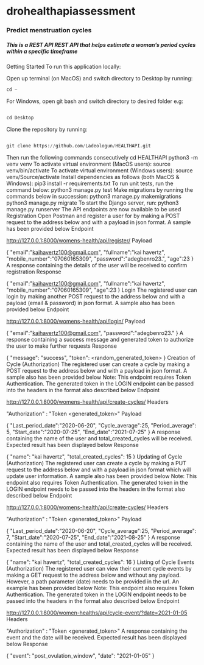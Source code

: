 # drohealthapiassessment

### Predict menstruation cycles


##### This is a REST API REST API that helps estimate a woman’s period cycles within a specific timeframe

Getting Started
To run this application locally:

Open up terminal (on MacOS) and switch directory to Desktop by running:

```Python
cd ~

```
For Windows, open git bash and switch directory to desired folder e.g:

```Python

cd Desktop

```

Clone the repository by running:


```Python

git clone https://github.com/Ladeologun/HEALTHAPI.git

```

Then run the following commands consecutively
cd HEALTHAPI 
python3 -m venv venv
To activate virtual environment (MacOS users):
source venv/bin/activate
To activate virtual environment (Windows users):
source venv/Source/activate
Install dependencies as follows (both MacOS & Windows):
pip3 install -r requirements.txt
To run unit tests, run the command below:
python3 manage.py test
Make migrations by running the commands below in succession:
python3 manage.py makemigrations
python3 manage.py migrate
To start the Django server, run:
python3 manage.py runserver
The API endpoints are now available to be used
Registration
Open Postman and register a user for by making a POST request to the address below and with a payload in json format. A sample has been provided below
Endpoint

 http://127.0.0.1:8000/womens-health/api/register/
Payload

{
    "email":"kaihavertz100@gmail.com",
    "fullname":"kai havertz",
    "mobile_number":"07060165309",
    "password":"adegbenro23.",
    "age":23
}
A response containing the details of the user will be received to confirm registration
Response

{
    "email":"kaihavertz100@gmail.com",
    "fullname":"kai havertz",
    "mobile_number":"07060165309",
    "age":23
}
Login
The registered user can login by making another POST request to the address below and with a payload (email & password) in json format. A sample also has been provided below
Endpoint

 http://127.0.0.1:8000/womens-health/api/login/
Payload

{
    "email":"kaihavertz100@gmail.com",
    "password":"adegbenro23."
}
A response containing a success message and generated token to authorize the user to make further requests
Response

{
    "message": "success",
    "token": <random_generated_token>
}
Creation of Cycle (Authorization)
The registered user can create a cycle by making a POST request to the address below and with a payload in json format. A sample also has been provided below
Note: This endpoint requires Token Authentication. The generated token in the LOGIN endpoint can be passed into the headers in the format also described below
Endpoint

http://127.0.0.1:8000/womens-health/api/create-cycles/
Headers

"Authorization" : "Token <generated_token>"
Payload

{
    "Last_period_date":"2020-06-20",
    "Cycle_average":25,
    "Period_average": 5,
    "Start_date":"2020-07-25",
    "End_date":"2021-07-25"
}
A response containing the name of the user and total_created_cycles will be received.
Expected result has been displayed below
Response

{
    "name": "kai havertz",
    "total_created_cycles": 15
}
Updating of Cycle (Authorization)
The registered user can create a cycle by making a PUT request to the address below and with a payload in json format which will update user information. A sample also has been provided below
Note: This endpoint also requires Token Authentication. The generated token in the LOGIN endpoint needs to be passed into the headers in the format also described below
Endpoint

http://127.0.0.1:8000/womens-health/api/create-cycles/
Headers

"Authorization" : "Token <generated_token>"
Payload

{
    "Last_period_date":"2020-06-20",
    "Cycle_average":25,
    "Period_average": 7,
    "Start_date":"2020-07-25",
    "End_date":"2021-08-25"
}
A response containing the name of the user and total_created_cycles will be received.
Expected result has been displayed below
Response

{
    "name": "kai havertz",
    "total_created_cycles": 16
}
Listing of Cycle Events (Authorization)
The registered user can view their current cycle events by making a GET request to the address below and without any payload. However, a path parameter (date) needs to be provided in the url. An example has been provided below
Note: This endpoint also requires Token Authentication. The generated token in the LOGIN endpoint needs to be passed into the headers in the format also described below
Endpoint

http://127.0.0.1:8000/women-healths/api/cycle-event/?date=2021-01-05
Headers

"Authorization" : "Token <generated_token>"
A response containing the event and the date will be received.
Expected result has been displayed below
Response

{
    "event": "post_ovulation_window",
    "date": "2021-01-05"
}
